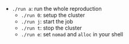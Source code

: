 - `./run a`: run the whole reproduction
  - `./run 0`: setup the cluster
  - `./run j`: start the job
  - `./run t`: stop the cluster
  - ``./run e``: set `nomad` and `alloc` in your shell
